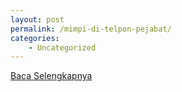 ```yaml
---
layout: post
permalink: /mimpi-di-telpon-pejabat/
categories:
    - Uncategorized
---
```


[Baca Selengkapnya](/04)